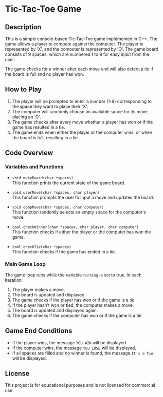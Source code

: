 # Tic-Tac-Toe Game

## Description
This is a simple console-based Tic-Tac-Toe game implemented in C++. The game allows a player to compete against the computer. The player is represented by 'X', and the computer is represented by 'O'. The game board consists of 9 spaces, which are numbered 1 to 9 for easy input from the user. 

The game checks for a winner after each move and will also detect a tie if the board is full and no player has won.

## How to Play
1. The player will be prompted to enter a number (1-9) corresponding to the space they want to place their 'X'.
2. The computer will randomly choose an available space for its move, placing an 'O'.
3. The game checks after every move whether a player has won or if the game has resulted in a tie.
4. The game ends when either the player or the computer wins, or when the board is full, resulting in a tie.

## Code Overview

### Variables and Functions

- `void makeBoard(char *spaces)`  
  This function prints the current state of the game board.
  
- `void userMove(char *spaces, char player)`  
  This function prompts the user to input a move and updates the board.
  
- `void compMove(char *spaces, char computer)`  
  This function randomly selects an empty space for the computer's move.
  
- `bool checkWinner(char *spaces, char player, char computer)`  
  This function checks if either the player or the computer has won the game.
  
- `bool checkTie(char *spaces)`  
  This function checks if the game has ended in a tie.

### Main Game Loop

The game loop runs while the variable `running` is set to true. In each iteration:
1. The player makes a move.
2. The board is updated and displayed.
3. The game checks if the player has won or if the game is a tie.
4. If the player hasn’t won or tied, the computer makes a move.
5. The board is updated and displayed again.
6. The game checks if the computer has won or if the game is a tie.


## Game End Conditions
- If the player wins, the message `YOU WIN` will be displayed.
- If the computer wins, the message `YOU LOSE` will be displayed.
- If all spaces are filled and no winner is found, the message `It's a Tie` will be displayed.

## License
This project is for educational purposes and is not licensed for commercial use.

